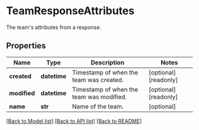 # TeamResponseAttributes

The team's attributes from a response.
## Properties
Name | Type | Description | Notes
------------ | ------------- | ------------- | -------------
**created** | **datetime** | Timestamp of when the team was created. | [optional] [readonly] 
**modified** | **datetime** | Timestamp of when the team was modified. | [optional] [readonly] 
**name** | **str** | Name of the team. | [optional] 

[[Back to Model list]](README.md#documentation-for-models) [[Back to API list]](README.md#documentation-for-api-endpoints) [[Back to README]](README.md)


